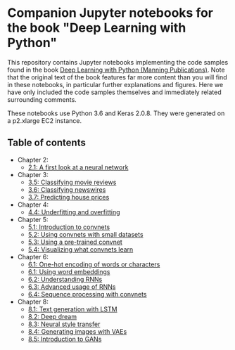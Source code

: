 # Companion Jupyter notebooks for the book "Deep Learning with Python"

This repository contains Jupyter notebooks implementing the code samples found in the book [Deep Learning with Python (Manning Publications)](https://www.manning.com/books/deep-learning-with-python?a_aid=keras&a_bid=76564dff). Note that the original text of the book features far more content than you will find in these notebooks, in particular further explanations and figures. Here we have only included the code samples themselves and immediately related surrounding comments.

These notebooks use Python 3.6 and Keras 2.0.8. They were generated on a p2.xlarge EC2 instance. 

## Table of contents

* Chapter 2:
    * [2.1: A first look at a neural network](http://nbviewer.jupyter.org/github/fchollet/deep-learning-with-python-notebooks/blob/master/2.1-a-first-look-at-a-neural-network.ipynb)
* Chapter 3:
    * [3.5: Classifying movie reviews](http://nbviewer.jupyter.org/github/fchollet/deep-learning-with-python-notebooks/blob/master/3.5-classifying-movie-reviews.ipynb)
    * [3.6: Classifying newswires](http://nbviewer.jupyter.org/github/fchollet/deep-learning-with-python-notebooks/blob/master/3.6-classifying-newswires.ipynb)
    * [3.7: Predicting house prices](http://nbviewer.jupyter.org/github/fchollet/deep-learning-with-python-notebooks/blob/master/3.7-predicting-house-prices.ipynb)
* Chapter 4:
    * [4.4: Underfitting and overfitting](http://nbviewer.jupyter.org/github/fchollet/deep-learning-with-python-notebooks/blob/master/4.4-overfitting-and-underfitting.ipynb)
* Chapter 5:
    * [5.1: Introduction to convnets](http://nbviewer.jupyter.org/github/fchollet/deep-learning-with-python-notebooks/blob/master/5.1-introduction-to-convnets.ipynb)
    * [5.2: Using convnets with small datasets](http://nbviewer.jupyter.org/github/fchollet/deep-learning-with-python-notebooks/blob/master/5.2-using-convnets-with-small-datasets.ipynb)
    * [5.3: Using a pre-trained convnet](http://nbviewer.jupyter.org/github/fchollet/deep-learning-with-python-notebooks/blob/master/5.3-using-a-pretrained-convnet.ipynb)
    * [5.4: Visualizing what convnets learn](http://nbviewer.jupyter.org/github/fchollet/deep-learning-with-python-notebooks/blob/master/5.4-visualizing-what-convnets-learn.ipynb)
* Chapter 6:
    * [6.1: One-hot encoding of words or characters](http://nbviewer.jupyter.org/github/fchollet/deep-learning-with-python-notebooks/blob/master/6.1-one-hot-encoding-of-words-or-characters.ipynb)
    * [6.1: Using word embeddings](http://nbviewer.jupyter.org/github/fchollet/deep-learning-with-python-notebooks/blob/master/6.1-using-word-embeddings.ipynb)
    * [6.2: Understanding RNNs](http://nbviewer.jupyter.org/github/fchollet/deep-learning-with-python-notebooks/blob/master/6.2-understanding-recurrent-neural-networks.ipynb)
    * [6.3: Advanced usage of RNNs](http://nbviewer.jupyter.org/github/fchollet/deep-learning-with-python-notebooks/blob/master/6.3-advanced-usage-of-recurrent-neural-networks.ipynb)
    * [6.4: Sequence processing with convnets](http://nbviewer.jupyter.org/github/fchollet/deep-learning-with-python-notebooks/blob/master/6.4-sequence-processing-with-convnets.ipynb)
* Chapter 8:
    * [8.1: Text generation with LSTM](http://nbviewer.jupyter.org/github/fchollet/deep-learning-with-python-notebooks/blob/master/8.1-text-generation-with-lstm.ipynb)
    * [8.2: Deep dream](http://nbviewer.jupyter.org/github/fchollet/deep-learning-with-python-notebooks/blob/master/8.2-deep-dream.ipynb)
    * [8.3: Neural style transfer](http://nbviewer.jupyter.org/github/fchollet/deep-learning-with-python-notebooks/blob/master/8.3-neural-style-transfer.ipynb)
    * [8.4: Generating images with VAEs](http://nbviewer.jupyter.org/github/fchollet/deep-learning-with-python-notebooks/blob/master/8.4-generating-images-with-vaes.ipynb)
    * [8.5: Introduction to GANs](http://nbviewer.jupyter.org/github/fchollet/deep-learning-with-python-notebooks/blob/master/8.5-introduction-to-gans.ipynb
)
